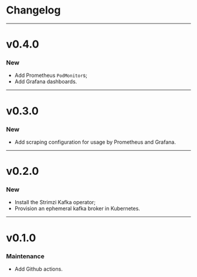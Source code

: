 # Changelog

---

# v0.4.0

### New

- Add Prometheus `PodMonitor`s;
- Add Grafana dashboards.

---

# v0.3.0

### New

- Add scraping configuration for usage by Prometheus and Grafana.

---

# v0.2.0

### New

- Install the Strimzi Kafka operator;
- Provision an ephemeral kafka broker in Kubernetes.

---

# v0.1.0

### Maintenance

- Add Github actions.
